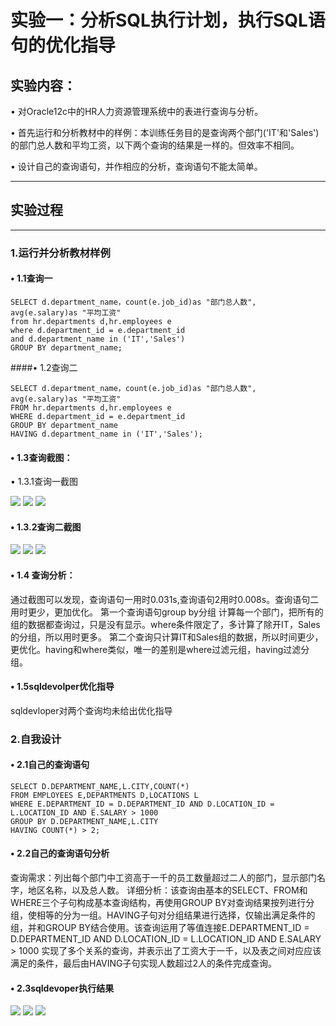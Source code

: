 # 实验一：分析SQL执行计划，执行SQL语句的优化指导
## 实验内容：
•	对Oracle12c中的HR人力资源管理系统中的表进行查询与分析。  

•	首先运行和分析教材中的样例：本训练任务目的是查询两个部门('IT'和'Sales')的部门总人数和平均工资，以下两个查询的结果是一样的。但效率不相同。  

•	设计自己的查询语句，并作相应的分析，查询语句不能太简单。  
***
## 实验过程  
***
### 1.运行并分析教材样例  

#### •	1.1查询一  

```
SELECT d.department_name，count(e.job_id)as "部门总人数",
avg(e.salary)as "平均工资"
from hr.departments d,hr.employees e
where d.department_id = e.department_id
and d.department_name in ('IT','Sales')
GROUP BY department_name;
```
####•	1.2查询二  

```
SELECT d.department_name，count(e.job_id)as "部门总人数",
avg(e.salary)as "平均工资"
FROM hr.departments d,hr.employees e
WHERE d.department_id = e.department_id
GROUP BY department_name
HAVING d.department_name in ('IT','Sales');
```
#### •	1.3查询截图：
•	1.3.1查询一截图  

![](https://github.com/songhaoge/oracle/blob/master/test1/1.png?raw=true)
![](https://github.com/songhaoge/oracle/blob/master/test1/2.png?raw=true)
![](https://github.com/songhaoge/oracle/blob/master/test1/3.png?raw=true)
#### •	1.3.2查询二截图  

![](https://github.com/songhaoge/oracle/blob/master/test1/4.png?raw=true)
![](https://github.com/songhaoge/oracle/blob/master/test1/5.png?raw=true)
![](https://github.com/songhaoge/oracle/blob/master/test1/6.png?raw=true)
#### •	1.4 查询分析：  

通过截图可以发现，查询语句一用时0.031s,查询语句2用时0.008s。查询语句二用时更少，更加优化。 
第一个查询语句group by分组 计算每一个部门，把所有的组的数据都查询过，只是没有显示。where条件限定了，多计算了除开IT，Sales的分组，所以用时更多。
第二个查询只计算IT和Sales组的数据，所以时间更少，更优化。having和where类似，唯一的差别是where过滤元组，having过滤分组。  

#### •	1.5sqldevolper优化指导
sqldevloper对两个查询均未给出优化指导
### 2.自我设计
#### •	2.1自己的查询语句  

```
SELECT D.DEPARTMENT_NAME,L.CITY,COUNT(*) 
FROM EMPLOYEES E,DEPARTMENTS D,LOCATIONS L 
WHERE E.DEPARTMENT_ID = D.DEPARTMENT_ID AND D.LOCATION_ID = L.LOCATION_ID AND E.SALARY > 1000 
GROUP BY D.DEPARTMENT_NAME,L.CITY 
HAVING COUNT(*) > 2;
```
#### •	2.2自己的查询语句分析
查询需求：列出每个部门中工资高于一千的员工数量超过二人的部门，显示部门名字，地区名称，以及总人数。
详细分析：该查询由基本的SELECT、FROM和WHERE三个子句构成基本查询结构，再使用GROUP BY对查询结果按列进行分组，使相等的分为一组。HAVING子句对分组结果进行选择，仅输出满足条件的组，并和GROUP BY结合使用。该查询运用了等值连接E.DEPARTMENT_ID = D.DEPARTMENT_ID AND D.LOCATION_ID = L.LOCATION_ID AND E.SALARY > 1000 实现了多个关系的查询，并表示出了工资大于一千，以及表之间对应应该满足的条件，最后由HAVING子句实现人数超过2人的条件完成查询。
#### •	2.3sqldevoper执行结果
![](https://github.com/songhaoge/oracle/blob/master/test1/7.png?raw=true)
![](https://github.com/songhaoge/oracle/blob/master/test1/8.png?raw=true)
![](https://github.com/songhaoge/oracle/blob/master/test1/9.png?raw=true)
    

